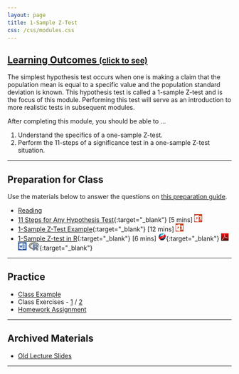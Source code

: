 ```yaml
---
layout: page
title: 1-Sample Z-Test
css: /css/modules.css
---
```


<div class="panel-group-ILOs">
  <div class="panel panel-default">
    <div class="panel-heading">
      <h2 class="panel-title">
        <a data-toggle="collapse" href="#ILOs">Learning Outcomes <small>(click to see)</small></a>
      </h2>
    </div>
    <div id="ILOs" class="panel-collapse collapse">
      <div class="panel-body">
The simplest hypothesis test occurs when one is making a claim that the population mean is equal to a specific value and the population standard deviation is known.  This hypothesis test is called a 1-sample Z-test and is the focus of this module.  Performing this test will serve as an introduction to more realistic tests in subsequent modules.

<p>After completing this module, you should be able to ...</p>

<ol>
  <li>Understand the specifics of a one-sample Z-test.</li>
  <li>Perform the 11-steps of a significance test in a one-sample Z-test situation.</li>
</ol>
      </div>
    </div>
  </div>
</div>

----

## Preparation for Class

Use the materials below to answer the questions on [this preparation guide](ConfRegions_Prep).

* [Reading](../book/15_IntroStats.pdf)
* [11 Steps for Any Hypothesis Test](https://vimeo.com/user45324800/hotest-11steps){:target="_blank"} [5 mins] [![PowerPoint](../img/ppt.png)](1SampleZ_PPT1.pptx)
* [1-Sample Z-Test Example](https://vimeo.com/user45324800/ztest-ex1){:target="_blank"} [12 mins] [![PowerPoint](../img/ppt.png)](1SampleZ_PPT2.pptx)
* [1-Sample Z-test in R](https://vimeo.com/user45324800/ztest){:target="_blank"} [6 mins] [![Web](../img/web.png)](1SampleZ_RHO.html){:target="_blank"}  [![PDF](../img/pdf.png)](1SampleZ_RHO.pdf) [![MSWord](../img/word.png)](1SampleZ_RHO.docx)  [![R](../img/Rlogo.png)](1SampleZ_RHO.R){:target="_blank"}

----

## Practice

* [Class Example](1SampleZ_CExmpl)
* Class Exercises - [1](1SampleZ_CE1) / [2](1SampleZ_CE2)
* [Homework Assignment](1SampleZ_HW)

----

## Archived Materials

* [Old Lecture Slides](1SampleZ_PPT_old.pptx)

----
